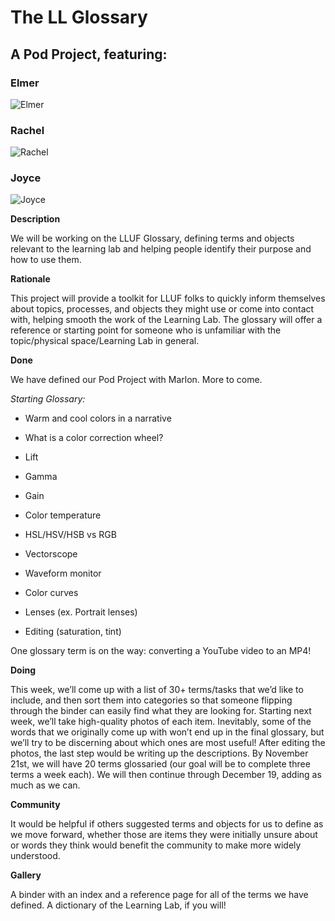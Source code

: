 

# The LL Glossary

## A Pod Project, featuring:

### Elmer
![Elmer](https://ll-show.s3.amazonaws.com/public/pods/pods/inpodwetrust/elmer-portrait/Elmer.jpg)

### Rachel
![Rachel](https://ll-show.s3.amazonaws.com/public/pods/inpodwetrust/rachel-portrait/RachelTropp.jpg)

### Joyce
![Joyce](https://ll-show.s3.amazonaws.com/public/pods/inpodwetrust/joyce-portrait/Joyce_Lu.jpg)

**Description**

We will be working on the LLUF Glossary, defining terms and objects relevant to the learning lab and helping people identify their purpose and how to use them.

**Rationale**

This project will provide a toolkit for LLUF folks to quickly inform themselves about topics, processes, and objects they might use or come into contact with, helping smooth the work of the Learning Lab. The glossary will offer a reference or starting point for someone who is unfamiliar with the topic/physical space/Learning Lab in general.



**Done**

We have defined our Pod Project with Marlon. More to come.

*Starting Glossary:*

-   Warm and cool colors in a narrative

-   What is a color correction wheel?

-   Lift

-   Gamma

-   Gain

-   Color temperature

-   HSL/HSV/HSB vs RGB

-   Vectorscope

-   Waveform monitor

-   Color curves

-   Lenses (ex. Portrait lenses)

-   Editing (saturation, tint)

One glossary term is on the way: converting a YouTube video to an MP4!

**Doing**

This week, we’ll come up with a list of 30+ terms/tasks that we’d like to include, and then sort them into categories so that someone flipping through the binder can easily find what they are looking for. Starting next week, we’ll take high-quality photos of each item. Inevitably, some of the words that we originally come up with won’t end up in the final glossary, but we’ll try to be discerning about which ones are most useful! After editing the photos, the last step would be writing up the descriptions. By November 21st, we will have 20 terms glossaried (our goal will be to complete three terms a week each). We will then continue through December 19, adding as much as we can.

**Community**

It would be helpful if others suggested terms and objects for us to define as we move forward, whether those are items they were initially unsure about or words they think would benefit the community to make more widely understood.



**Gallery**

A binder with an index and a reference page for all of the terms we have defined. A dictionary of the Learning Lab, if you will!

